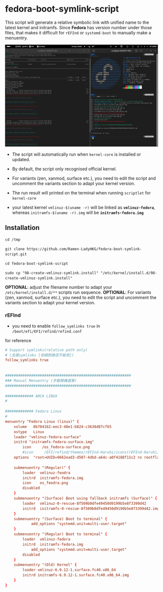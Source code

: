 # fedora-boot-symlink-script
This script will generate a relative symbolic link with unified name to the latest kernel and initramfs. Since **Fedora** has version number under those files, that makes it difficult for `rEFInd` or `systemd-boot` to manually make a menuentry.

![](Previews.png)

- The script will automatically run when `kernel-core` is installed or updated.
- By default, the script only recognised official kernel.
- For variants (zen, xanmod, surface etc.), you need to edit the script and uncomment the variants section to adapt your kernel version.
- The run result will printed on the terminal when running `scriptlet` for `kernel-core`

- your latest kernel `vmlinuz-$(uname -r)` will be linked as **`vmlinuz-fedora`**, whereas `initramfs-$(uname -r).img` will be **`initramfs-fedora.img`**
## Installation

`cd /tmp`

`git clone https://github.com/Ramen-LadyHKG/fedora-boot-symlink-script.git`

`cd fedora-boot-symlink-script`

`sudo cp "98-create-vmlinuz-symlink.install" "/etc/kernel/install.d/98-create-vmlinuz-symlink.install"`

**OPTIONAL**: adjust the filename number to adapt your `/etc/kernel/install.d/**` scripts run sequence.
**OPTIONAL**: For variants (zen, xanmod, surface etc.), you need to edit the script and uncomment the variants section to adapt your kernel version.

### rEFInd

- you need to enable `follow_symlinks true` in `/boot/efi/EFI/refind/refind.conf`


for reference
```conf
# Support symlinks(relative path only)
# (支援symlinks [但絕對路徑不能用])
follow_symlinks true


##########################################################
### Manual Menuentry (手動開機選單)
##########################################################

############# ARCH LINUX
#

############# Fedora Linux
#
menuentry "Fedora Linux (linux)" {
	volume   8b704162-eec3-48e1-b824-c3638d87cf65
	ostype	 Linux
	loader "vmlinuz-fedora-surface"
	initrd "initramfs-fedora-surface.img"
    	icon     /os_fedora-surface.png
    	#icon     /EFI/refind/themes/rEFInd-Haruhi/icons(rEFInd-Haruhi)/os_fedora-surface.png
	options  "root=UUID=9662ead3-d507-4dbd-a64c-a0f4188f11c2 ro rootflags=subvol=@ rd.luks.uuid=luks-2a537c3f-1bc7-4eb1-9760-9c0a14b2f4f2 rhgb quiet"

	submenuentry "(Regular)" {
		loader	vmlinuz-feodra
		initrd	initramfs-fedora.img
		icon	os_feodra.png
		disabled
	}
	submenuentry "(Surface) Boot using fallback initramfs (Surface)" {
		loader	vmlinuz-0-rescue-8f509b0dfe49450d9199b5e8f3399d42
		initrd	initramfs-0-rescue-8f509b0dfe49450d9199b5e8f3399d42.img
	}
   	submenuentry "(Surface) Boot to terminal" {
	        add_options "systemd.unit=multi-user.target"
	}
	submenuentry "(Regular) Boot to terminal" {
		loader	vmlinuz-fedora
		initrd	initramfs-fedora.img
	        add_options "systemd.unit=multi-user.target"
		disabled
	}
	submenuentry "(Old) Kernel" {
		loader vmlinuz-6.9.12-1.surface.fc40.x86_64
		initrd initramfs-6.9.12-1.surface.fc40.x86_64.img
	}	
}
```

